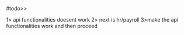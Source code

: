 


#todo>>

1> api functionalities doesent work
2> next is hr/payroll
3>make the api functionalities work and then proceed
